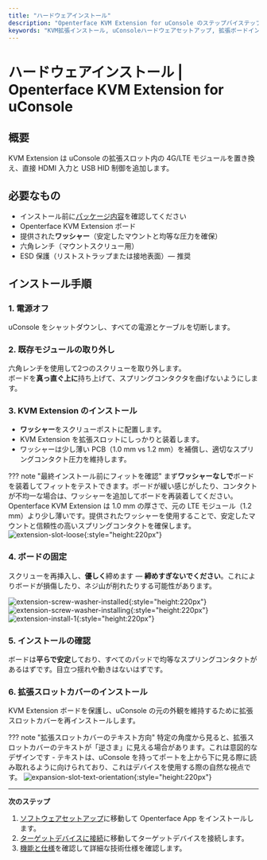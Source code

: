 ```yaml
---
title: "ハードウェアインストール"
description: "Openterface KVM Extension for uConsole のステップバイステップハードウェアインストールガイド。詳細な安全ガイドラインとともに、uConsole の拡張スロットに拡張ボードを正しくインストールする方法を学びます。"
keywords: "KVM拡張インストール, uConsoleハードウェアセットアップ, 拡張ボードインストール, uConsole拡張スロット, KVMハードウェアガイド, 物理インストール"
---
```


# **ハードウェアインストール** | Openterface KVM Extension for uConsole

## 概要
KVM Extension は uConsole の拡張スロット内の 4G/LTE モジュールを置き換え、直接 HDMI 入力と USB HID 制御を追加します。

## 必要なもの
- インストール前に[パッケージ内容](whats-in-the-box.md)を確認してください  
- Openterface KVM Extension ボード  
- 提供された**ワッシャー**（安定したマウントと均等な圧力を確保）  
- 六角レンチ（マウントスクリュー用）  
- ESD 保護（リストストラップまたは接地表面）— 推奨  

## インストール手順

### **1. 電源オフ**
uConsole をシャットダウンし、すべての電源とケーブルを切断します。

### **2. 既存モジュールの取り外し**
六角レンチを使用して2つのスクリューを取り外します。  
ボードを**真っ直ぐ上に**持ち上げて、スプリングコンタクタを曲げないようにします。

### **3. KVM Extension のインストール**
- **ワッシャー**をスクリューポストに配置します。  
- KVM Extension を拡張スロットにしっかりと装着します。  
- ワッシャーは少し薄い PCB（1.0 mm vs 1.2 mm）を補償し、適切なスプリングコンタクト圧力を維持します。

??? note "最終インストール前にフィットを確認"
    まず**ワッシャーなしで**ボードを装着してフィットをテストできます。ボードが緩い感じがしたり、コンタクトが不均一な場合は、ワッシャーを追加してボードを再装着してください。Openterface KVM Extension は 1.0 mm の厚さで、元の LTE モジュール（1.2 mm）より少し薄いです。提供されたワッシャーを使用することで、安定したマウントと信頼性の高いスプリングコンタクトを確保します。  
    ![extension-slot-loose](https://assets.openterface.com/images/product/openterface-kvm-uconsole-extension-slot-loose.webp){:style="height:220px"}

### **4. ボードの固定**
スクリューを再挿入し、**優しく**締めます — **締めすぎないでください**。これによりボードが損傷したり、ネジ山が削れたりする可能性があります。

![extension-screw-washer-installed](https://assets.openterface.com/images/product/openterface-kvm-uconsole-extension-screw-washer-installed.jpg){:style="height:220px"}
![extension-screw-washer-installing](https://assets.openterface.com/images/product/openterface-kvm-uconsole-extension-screw-washer-installing.jpg){:style="height:220px"}
![extension-install-1](https://assets.openterface.com/images/product/openterface-kvm-uconsole-extension-install-1.webp){:style="height:220px"}

### **5. インストールの確認**
ボードは**平らで安定**しており、すべてのパッドで均等なスプリングコンタクトがあるはずです。目立つ揺れや動きはないはずです。

### **6. 拡張スロットカバーのインストール**
KVM Extension ボードを保護し、uConsole の元の外観を維持するために拡張スロットカバーを再インストールします。

??? note "拡張スロットカバーのテキスト方向"
    特定の角度から見ると、拡張スロットカバーのテキストが「逆さま」に見える場合があります。これは意図的なデザインです - テキストは、uConsole を持ってポートを上から下に見る際に読み取れるように向けられており、これはデバイスを使用する際の自然な視点です。
    ![expansion-slot-text-orientation](https://assets.openterface.com/images/product/openterface-kvm-uconsole-expansion-slot-text-orientation.webp){:style="height:220px"}

---

**次のステップ**

1. [ソフトウェアセットアップ](/product/uconsole-kvm-extension/software-setup/)に移動して Openterface App をインストールします。  
2. [ターゲットデバイスに接続](/product/uconsole-kvm-extension/connect-to-target/)に移動してターゲットデバイスを接続します。  
3. [機能と仕様](/product/uconsole-kvm-extension/features/)を確認して詳細な技術仕様を確認します。
